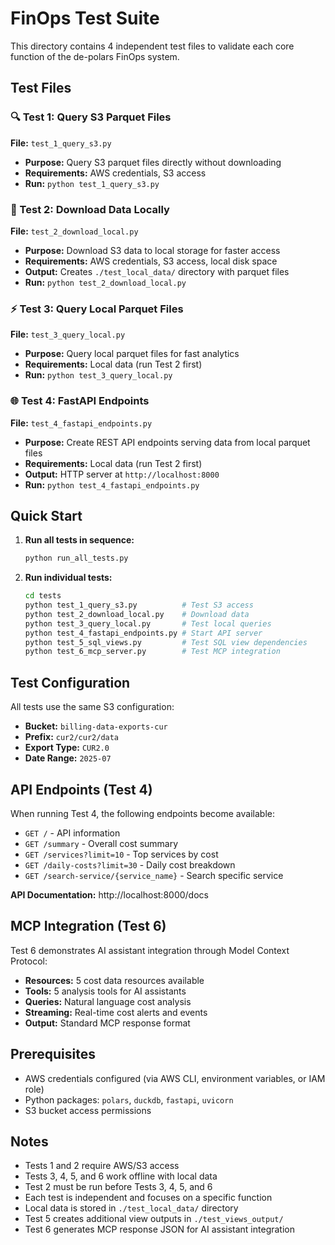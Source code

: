 # FinOps Test Suite

This directory contains 4 independent test files to validate each core function of the de-polars FinOps system.

## Test Files

### 🔍 Test 1: Query S3 Parquet Files

**File:** `test_1_query_s3.py`

- **Purpose:** Query S3 parquet files directly without downloading
- **Requirements:** AWS credentials, S3 access
- **Run:** `python test_1_query_s3.py`

### 💾 Test 2: Download Data Locally

**File:** `test_2_download_local.py`

- **Purpose:** Download S3 data to local storage for faster access
- **Requirements:** AWS credentials, S3 access, local disk space
- **Output:** Creates `./test_local_data/` directory with parquet files
- **Run:** `python test_2_download_local.py`

### ⚡ Test 3: Query Local Parquet Files

**File:** `test_3_query_local.py`

- **Purpose:** Query local parquet files for fast analytics
- **Requirements:** Local data (run Test 2 first)
- **Run:** `python test_3_query_local.py`

### 🌐 Test 4: FastAPI Endpoints

**File:** `test_4_fastapi_endpoints.py`

- **Purpose:** Create REST API endpoints serving data from local parquet files
- **Requirements:** Local data (run Test 2 first)
- **Output:** HTTP server at `http://localhost:8000`
- **Run:** `python test_4_fastapi_endpoints.py`

## Quick Start

1. **Run all tests in sequence:**

   ```bash
   python run_all_tests.py
   ```

2. **Run individual tests:**
   ```bash
   cd tests
   python test_1_query_s3.py          # Test S3 access
   python test_2_download_local.py    # Download data
   python test_3_query_local.py       # Test local queries
   python test_4_fastapi_endpoints.py # Start API server
   python test_5_sql_views.py         # Test SQL view dependencies
   python test_6_mcp_server.py        # Test MCP integration
   ```

## Test Configuration

All tests use the same S3 configuration:

- **Bucket:** `billing-data-exports-cur`
- **Prefix:** `cur2/cur2/data`
- **Export Type:** `CUR2.0`
- **Date Range:** `2025-07`

## API Endpoints (Test 4)

When running Test 4, the following endpoints become available:

- `GET /` - API information
- `GET /summary` - Overall cost summary
- `GET /services?limit=10` - Top services by cost
- `GET /daily-costs?limit=30` - Daily cost breakdown
- `GET /search-service/{service_name}` - Search specific service

**API Documentation:** http://localhost:8000/docs

## MCP Integration (Test 6)

Test 6 demonstrates AI assistant integration through Model Context Protocol:

- **Resources:** 5 cost data resources available
- **Tools:** 5 analysis tools for AI assistants
- **Queries:** Natural language cost analysis
- **Streaming:** Real-time cost alerts and events
- **Output:** Standard MCP response format

## Prerequisites

- AWS credentials configured (via AWS CLI, environment variables, or IAM role)
- Python packages: `polars`, `duckdb`, `fastapi`, `uvicorn`
- S3 bucket access permissions

## Notes

- Tests 1 and 2 require AWS/S3 access
- Tests 3, 4, 5, and 6 work offline with local data
- Test 2 must be run before Tests 3, 4, 5, and 6
- Each test is independent and focuses on a specific function
- Local data is stored in `./test_local_data/` directory
- Test 5 creates additional view outputs in `./test_views_output/`
- Test 6 generates MCP response JSON for AI assistant integration
